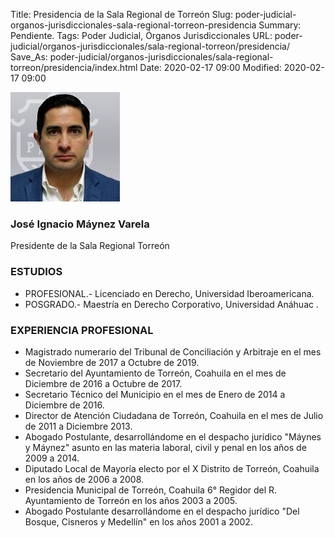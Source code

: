 Title: Presidencia de la Sala Regional de Torreón
Slug: poder-judicial-organos-jurisdiccionales-sala-regional-torreon-presidencia
Summary: Pendiente.
Tags: Poder Judicial, Órganos Jurisdiccionales
URL: poder-judicial/organos-jurisdiccionales/sala-regional-torreon/presidencia/
Save_As: poder-judicial/organos-jurisdiccionales/sala-regional-torreon/presidencia/index.html
Date: 2020-02-17 09:00
Modified: 2020-02-17 09:00


![José Ignacio Máynez Varela](jose-ignacio-maines-varela.jpg)

### José Ignacio Máynez Varela

Presidente de la Sala Regional Torreón

### ESTUDIOS

* PROFESIONAL.- Licenciado en Derecho, Universidad Iberoamericana.
* POSGRADO.- Maestría en Derecho Corporativo, Universidad Anáhuac .

### EXPERIENCIA PROFESIONAL

* Magistrado numerario del Tribunal de Conciliación y Arbitraje en el mes de Noviembre de 2017 a Octubre de 2019.
* Secretario del Ayuntamiento de Torreón, Coahuila en el mes de Diciembre de 2016  a Octubre de 2017.
* Secretario Técnico del Municipio en el mes de Enero de 2014 a Diciembre de 2016.
* Director de Atención Ciudadana de Torreón, Coahuila en el mes de Julio de 2011 a Diciembre 2013.
* Abogado Postulante, desarrollándome  en el despacho jurídico "Máynes y Máynez" asunto en las materia laboral, civil y penal en los años de 2009 a 2014.
* Diputado Local de Mayoría electo por el X Distrito de Torreón, Coahuila en los años de 2006 a 2008.
* Presidencia Municipal de Torreón, Coahuila 6° Regidor del R. Ayuntamiento de Torreón en los años 2003 a 2005.
* Abogado Postulante desarrollándome en el despacho jurídico "Del Bosque, Cisneros y Medellín" en los años 2001 a 2002.
